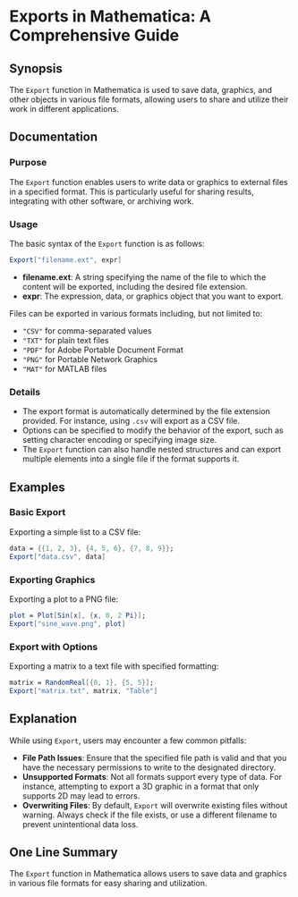 <!--
Meta Description: # Exports in Mathematica: A Comprehensive Guide ## Synopsis The `Export` function in Mathematica is used to save data, graphics, and other objects in ...
Meta Keywords: export, file, data, mathematica, graphics
-->

# Exports in Mathematica: A Comprehensive Guide

## Synopsis
The `Export` function in Mathematica is used to save data, graphics, and other objects in various file formats, allowing users to share and utilize their work in different applications.

## Documentation
### Purpose
The `Export` function enables users to write data or graphics to external files in a specified format. This is particularly useful for sharing results, integrating with other software, or archiving work.

### Usage
The basic syntax of the `Export` function is as follows:

```mathematica
Export["filename.ext", expr]
```

- **filename.ext**: A string specifying the name of the file to which the content will be exported, including the desired file extension.
- **expr**: The expression, data, or graphics object that you want to export.

Files can be exported in various formats including, but not limited to:
- `"CSV"` for comma-separated values
- `"TXT"` for plain text files
- `"PDF"` for Adobe Portable Document Format
- `"PNG"` for Portable Network Graphics
- `"MAT"` for MATLAB files

### Details
- The export format is automatically determined by the file extension provided. For instance, using `.csv` will export as a CSV file.
- Options can be specified to modify the behavior of the export, such as setting character encoding or specifying image size.
- The `Export` function can also handle nested structures and can export multiple elements into a single file if the format supports it.

## Examples
### Basic Export
Exporting a simple list to a CSV file:
```mathematica
data = {{1, 2, 3}, {4, 5, 6}, {7, 8, 9}};
Export["data.csv", data]
```

### Exporting Graphics
Exporting a plot to a PNG file:
```mathematica
plot = Plot[Sin[x], {x, 0, 2 Pi}];
Export["sine_wave.png", plot]
```

### Export with Options
Exporting a matrix to a text file with specified formatting:
```mathematica
matrix = RandomReal[{0, 1}, {5, 5}];
Export["matrix.txt", matrix, "Table"]
```

## Explanation
While using `Export`, users may encounter a few common pitfalls:
- **File Path Issues**: Ensure that the specified file path is valid and that you have the necessary permissions to write to the designated directory.
- **Unsupported Formats**: Not all formats support every type of data. For instance, attempting to export a 3D graphic in a format that only supports 2D may lead to errors.
- **Overwriting Files**: By default, `Export` will overwrite existing files without warning. Always check if the file exists, or use a different filename to prevent unintentional data loss.

## One Line Summary
The `Export` function in Mathematica allows users to save data and graphics in various file formats for easy sharing and utilization.